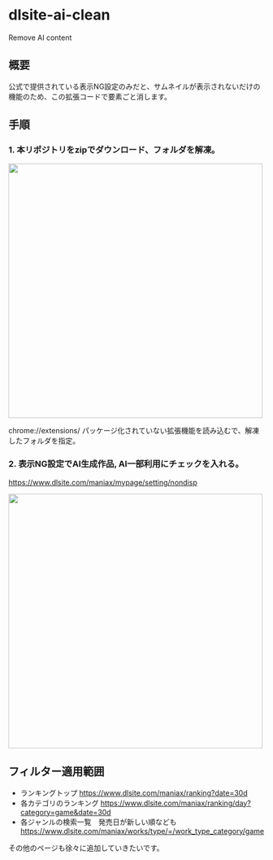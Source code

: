 # dlsite-ai-clean
Remove AI content

## 概要
公式で提供されている表示NG設定のみだと、サムネイルが表示されないだけの機能のため、この拡張コードで要素ごと消します。

## 手順
### 1. 本リポジトリをzipでダウンロード、フォルダを解凍。
<img src="https://user-images.githubusercontent.com/3260407/219104806-64eb2b21-639c-4f5e-9b91-b875ecdbf4da.png" width="500px">



chrome://extensions/ 
パッケージ化されていない拡張機能を読み込むで、解凍したフォルダを指定。

### 2. 表示NG設定でAI生成作品, AI一部利用にチェックを入れる。
https://www.dlsite.com/maniax/mypage/setting/nondisp

<img src="https://user-images.githubusercontent.com/3260407/219104755-3b72fa6b-ea8b-4a23-9605-cbb040dc1f1b.png" width="500px">


## フィルター適用範囲
- ランキングトップ
https://www.dlsite.com/maniax/ranking?date=30d
- 各カテゴリのランキング
https://www.dlsite.com/maniax/ranking/day?category=game&date=30d
- 各ジャンルの検索一覧　発売日が新しい順なども
https://www.dlsite.com/maniax/works/type/=/work_type_category/game

その他のページも徐々に追加していきたいです。
